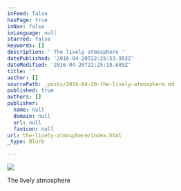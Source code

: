 ```yaml
---
inFeed: false
hasPage: true
inNav: false
inLanguage: null
starred: false
keywords: []
description: ' The lively atmosphere '
datePublished: '2016-04-20T22:25:53.953Z'
dateModified: '2016-04-20T22:25:18.689Z'
title: ''
author: []
sourcePath: _posts/2016-04-20-the-lively-atmosphere.md
published: true
authors: []
publisher:
  name: null
  domain: null
  url: null
  favicon: null
url: the-lively-atmosphere/index.html
_type: Blurb

---
```

![](https://the-grid-user-content.s3-us-west-2.amazonaws.com/0b76ab81-c30c-4895-b028-05883757ef4a.jpg)

The lively atmosphere